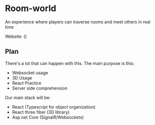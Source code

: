 # Room-world

An experience where players can traverse rooms and meet others in real time

Website: ()

## Plan

There's a lot that can happen with this. The main purpose is this:

- Websocket usage
- 3D Usage
- React Practice
- Server side comprehension

Our main stack will be:

- React (Typescript for object organization)
- React three fiber (3D library)
- Asp.net Core (SignalR/Websockets)
